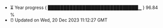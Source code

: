 - ⏳ Year progress { █████████████████████████████▁ } 96.84 %
- ⏰ Updated on Wed, 20 Dec 2023 11:12:27 GMT

